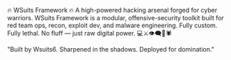 🔥 WSuits Framework 🔥
A high-powered hacking arsenal forged for cyber warriors. WSuits Framework is a modular, offensive-security toolkit built for red team ops, recon, exploit dev, and malware engineering. Fully custom. Fully lethal. No fluff — just raw digital power. 💻⚔️👁️‍🗨️🧠🕷️

"Built by Wsuits6. Sharpened in the shadows. Deployed for domination."
